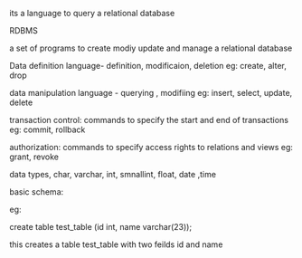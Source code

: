 its a language to query a relational database

RDBMS

a set of programs to create modiy  update and manage a relational database

Data definition language- definition, modificaion, deletion
eg: create, alter, drop

data manipulation language - querying , modifiing
eg: insert, select, update, delete

transaction control:
commands to specify the start and end of transactions
eg: commit, rollback

authorization:
commands to specify access rights to relations and views
eg: grant, revoke

data types,
char, varchar, int, smnallint, float, date ,time

basic schema:

eg:

create table test_table (id int, name varchar(23));

this creates a table test_table with two feilds id and name

 